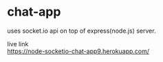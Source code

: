 # chat-app

uses socket.io api on top of express(node.js) server.

live link  
https://node-socketio-chat-app9.herokuapp.com/
